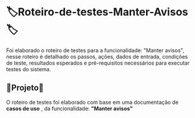 # 🏷️Roteiro-de-testes-Manter-Avisos🏷️ #
Foi elaborado o roteiro de testes para a funcionalidade: "Manter avisos", nesse roteiro é detalhado os passos, ações, dados de entrada, condições de teste, resultados esperados e pré-requisitos necessários para executar testes  do sistema.

## 🎯Projeto🎯 ##
O roteiro de testes foi elaborado com base em uma documentação de **casos de uso** , da funcionalidade: **"Manter avisos"**


